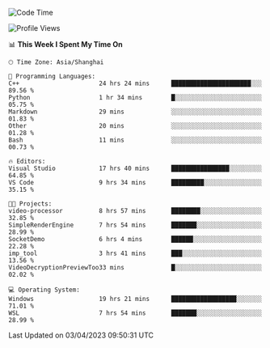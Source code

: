 <!--START_SECTION:waka-->
![Code Time](http://img.shields.io/badge/Code%20Time-835%20hrs%2028%20mins-blue)

![Profile Views](http://img.shields.io/badge/Profile%20Views-4-blue)

📊 **This Week I Spent My Time On** 

```text
🕑︎ Time Zone: Asia/Shanghai

💬 Programming Languages: 
C++                      24 hrs 24 mins      ██████████████████████░░░   89.56 % 
Python                   1 hr 34 mins        █░░░░░░░░░░░░░░░░░░░░░░░░   05.75 % 
Markdown                 29 mins             ░░░░░░░░░░░░░░░░░░░░░░░░░   01.83 % 
Other                    20 mins             ░░░░░░░░░░░░░░░░░░░░░░░░░   01.28 % 
Bash                     11 mins             ░░░░░░░░░░░░░░░░░░░░░░░░░   00.73 % 

🔥 Editors: 
Visual Studio            17 hrs 40 mins      ████████████████░░░░░░░░░   64.85 % 
VS Code                  9 hrs 34 mins       █████████░░░░░░░░░░░░░░░░   35.15 % 

🐱‍💻 Projects: 
video-processor          8 hrs 57 mins       ████████░░░░░░░░░░░░░░░░░   32.85 % 
SimpleRenderEngine       7 hrs 54 mins       ███████░░░░░░░░░░░░░░░░░░   28.99 % 
SocketDemo               6 hrs 4 mins        ██████░░░░░░░░░░░░░░░░░░░   22.28 % 
imp_tool                 3 hrs 41 mins       ███░░░░░░░░░░░░░░░░░░░░░░   13.56 % 
VideoDecryptionPreviewToo33 mins             █░░░░░░░░░░░░░░░░░░░░░░░░   02.02 % 

💻 Operating System: 
Windows                  19 hrs 21 mins      ██████████████████░░░░░░░   71.01 % 
WSL                      7 hrs 54 mins       ███████░░░░░░░░░░░░░░░░░░   28.99 % 
```


 Last Updated on 03/04/2023 09:50:31 UTC
<!--END_SECTION:waka-->
